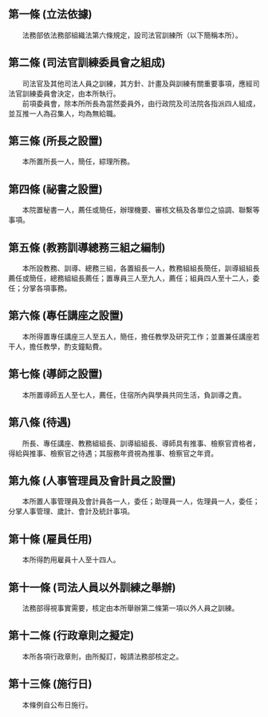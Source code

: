 第一條 (立法依據)
-----------------
　　法務部依法務部組織法第六條規定，設司法官訓練所（以下簡稱本所）。  


第二條 (司法官訓練委員會之組成)
-------------------------------
　　司法官及其他司法人員之訓練，其方針、計畫及與訓練有關重要事項，應經司法官訓練委員會決定，由本所執行。  
　　前項委員會，除本所所長為當然委員外，由行政院及司法院各指派四人組成，並互推一人為召集人，均為無給職。  


第三條 (所長之設置)
-------------------
　　本所置所長一人，簡任，綜理所務。  


第四條 (祕書之設置)
-------------------
　　本院置秘書一人，薦任或簡任，辦理機要、審核文稿及各單位之協調、聯繫等事項。  


第五條 (教務訓導總務三組之編制)
-------------------------------
　　本所設教務、訓導、總務三組，各置組長一人，教務組組長簡任，訓導組組長薦任或簡任，總務組組長薦任；置專員三人至九人，薦任；組員四人至十二人，委任；分掌各項事務。  


第六條 (專任講座之設置)
-----------------------
　　本所得置專任講座三人至五人，簡任，擔任教學及研究工作；並置兼任講座若干人，擔任教學，酌支鐘點費。  


第七條 (導師之設置)
-------------------
　　本所置導師五人至七人，薦任，住宿所內與學員共同生活，負訓導之責。  


第八條 (待遇)
-------------
　　所長、專任講座、教務組組長、訓導組組長、導師具有推事、檢察官資格者，得給與推事、檢察官之待遇；其服務年資視為推事、檢察官之年資。  


第九條 (人事管理員及會計員之設置)
---------------------------------
　　本所置人事管理員及會計員各一人，委任；助理員一人，佐理員一人，委任；分掌人事管理、歲計、會計及統計事項。  


第十條 (雇員任用)
-----------------
　　本所得酌用雇員十人至十四人。  


第十一條 (司法人員以外訓練之舉辦)
---------------------------------
　　法務部得視事實需要，核定由本所舉辦第二條第一項以外人員之訓練。  


第十二條 (行政章則之擬定)
-------------------------
　　本所各項行政章則，由所擬訂，報請法務部核定之。  


第十三條 (施行日)
-----------------
　　本條例自公布日施行。